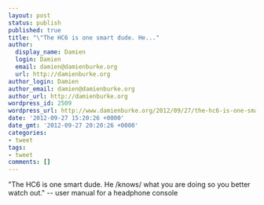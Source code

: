 ```yaml
---
layout: post
status: publish
published: true
title: "\"The HC6 is one smart dude. He..."
author:
  display_name: Damien
  login: Damien
  email: damien@damienburke.org
  url: http://damienburke.org
author_login: Damien
author_email: damien@damienburke.org
author_url: http://damienburke.org
wordpress_id: 2509
wordpress_url: http://www.damienburke.org/2012/09/27/the-hc6-is-one-smart-dude-he/
date: '2012-09-27 15:20:26 +0000'
date_gmt: '2012-09-27 20:20:26 +0000'
categories:
- tweet
tags:
- tweet
comments: []
---
```

<p>"The HC6 is one smart dude. He &#47;knows&#47; what you are doing so you better watch out." -- user manual for a headphone console</p>
